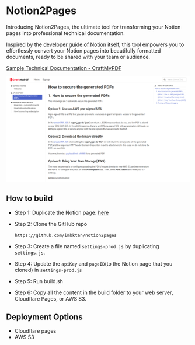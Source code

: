 # Notion2Pages
Introducing Notion2Pages, the ultimate tool for transforming your Notion pages into professional technical documentation. 

Inspired by the [developer guide of Notion](https://developers.notion.com/docs) itself, this tool empowers you to effortlessly convert your Notion pages into beautifully formatted documents, ready to be shared with your team or audience.

[Sample Technical Documentation - CraftMyPDF](https://support.craftmypdf.com)

![kb-preview.png](kb-preview.png)

## How to build 
- Step 1: Duplicate the Notion page: [here](https://pepper-leopard-8d1.notion.site/Knowledge-base-Sample-9a0288fa141440a2a90d62199734634b?pvs=4)
 
- Step 2: Clone the GitHub repo
  ```
  https://github.com/imbktan/notion2pages
  ```
- Step 3: Create a file named `settings-prod.js` by duplicating `settings.js`.
- Step 4: Update the `apiKey` and `pageID`(to the Notion page that you cloned) in `settings-prod.js`
- Step 5: Run build.sh
- Step 6: Copy all the content in the build folder to your web server, Cloudflare Pages, or AWS S3.
  

## Deployment Options
- Cloudflare pages
- AWS S3